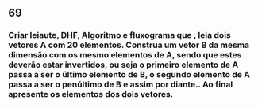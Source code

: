 ## 69
### Criar leiaute, DHF, Algoritmo e fluxograma que , leia dois vetores A com 20 elementos. Construa um vetor B da mesma dimensão com os mesmo elementos de A, sendo que estes deverão estar invertidos, ou seja o primeiro elemento de A passa a ser o último elemento de B, o segundo elemento de A passa a ser o penúltimo de B e assim por diante.. Ao final apresente os elementos dos dois vetores.